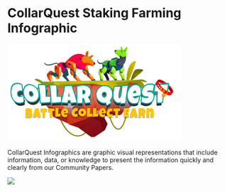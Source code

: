 # CollarQuest Staking Farming Infographic

![CollarQuest a Metaverse Play2Earn Ecosystem](../../.gitbook/assets/CollarQuest-SM.png)

CollarQuest Infographics are graphic visual representations that include information, data, or knowledge to present the information quickly and clearly from our Community Papers.

![](<../../.gitbook/assets/CollarToken\_Inforgraphic\_D14Updated 5.18.22.jpg>)
